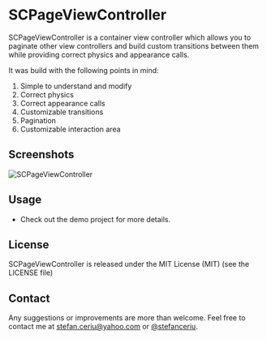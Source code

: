 # SCPageViewController


SCPageViewController is a container view controller which allows you to paginate other view controllers and build custom transitions between them while providing correct physics and appearance calls.

It was build with the following points in mind:

1. Simple to understand and modify
2. Correct physics
3. Correct appearance calls
4. Customizable transitions
5. Pagination
6. Customizable interaction area

## Screenshots

![SCPageViewController](https://dl.dropboxusercontent.com/u/12748201/SCPageViewController/SCPageViewController.gif)

## Usage

- Check out the demo project for more details.

## License
SCPageViewController is released under the MIT License (MIT) (see the LICENSE file)

## Contact
Any suggestions or improvements are more than welcome.
Feel free to contact me at [stefan.ceriu@yahoo.com](mailto:stefan.ceriu@yahoo.com) or [@stefanceriu](https://twitter.com/stefanceriu).